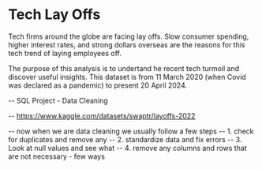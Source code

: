 # Tech Lay Offs

Tech firms around the globe are facing lay offs. Slow consumer spending, higher interest rates, and strong dollars overseas are the reasons for this tech trend of laying employees off. 

The purpose of this analysis is to undertand he recent tech turmoil and discover useful insights. This dataset is from 11 March 2020 (when Covid was declared as a pandemic) to present 20 April 2024.  

-- SQL Project - Data Cleaning

-- https://www.kaggle.com/datasets/swaptr/layoffs-2022

-- now when we are data cleaning we usually follow a few steps
-- 1. check for duplicates and remove any
-- 2. standardize data and fix errors
-- 3. Look at null values and see what 
-- 4. remove any columns and rows that are not necessary - few ways
